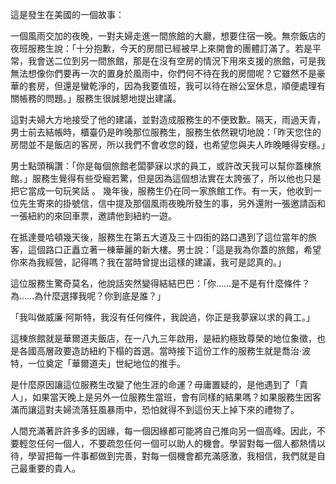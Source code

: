 
這是發生在美國的一個故事：

一個風雨交加的夜晚，一對夫婦走進一間旅館的大廳，想要住宿一晚。無奈飯店的夜班服務生說：「十分抱歉，今天的房間已經被早上來開會的團體訂滿了。若是平常，我會送二位到另一間旅館，那是在沒有空房的情況下用來支援的旅館，可是我無法想像你們要再一次的置身於風雨中，你們何不待在我的房間呢？它雖然不是豪華的套房，但還是蠻乾淨的，因為我要值班，我可以待在辦公室休息，順便處理有關帳務的問題。」服務生很誠懇地提出建議。

這對夫婦大方地接受了他的建議，並對造成服務生的不便致歉。隔天，雨過天青，男士前去結帳時，櫃臺仍是昨晚那位服務生，服務生依然親切地說：「昨天您住的房間並不是飯店的客房，所以我們不會收您的錢，也希望您與夫人昨晚睡得安穩。」

男士點頭稱讚：「你是每個旅館老闆夢寐以求的員工，或許改天我可以幫你蓋棟旅館。」服務生覺得有些受寵若驚，但是因為這個想法實在太誇張了，所以他也只是把它當成一句玩笑話
。
幾年後，服務生仍在同一家旅館工作。有一天，他收到一位先生寄來的掛號信，信中提及那個風雨夜晚所發生的事，另外還附一張邀請函和一張紐約的來回車票，邀請他到紐約一遊。

在抵達曼哈頓幾天後，服務生在第五大道及三十四街的路口遇到了這位當年的旅客，這個路口正矗立著一棟華麗的新大樓。男士說：「這是我為你蓋的旅館，希望你來為我經營，記得嗎？我在當時曾提出這樣的建議，我可是認真的。」

這位服務生驚奇莫名，他說話突然變得結結巴巴：「你……是不是有什麼條件？為……為什麼選擇我呢？你到底是誰？」

「我叫做威廉‧阿斯特，我沒有任何條件，我說過，你正是我夢寐以求的員工。」

這棟旅館就是華爾道夫飯店，在一八九三年啟用，是紐約極致尊榮的地位象徵，也是各國高層政要造訪紐約下榻的首選。當時接下這份工作的服務生就是喬治‧波特，一位奠定「華爾道夫」世紀地位的推手。

是什麼原因讓這位服務生改變了他生涯的命運？毋庸置疑的，是他遇到了「貴人」，如果當天晚上是另外一位服務生當班，會有同樣的結果嗎？如果服務生因客滿而讓這對夫婦流落狂風暴雨中，恐怕就得不到這份天上掉下來的禮物了。

人間充滿著許許多多的因緣，每一個因緣都可能將自己推向另一個高峰。因此，不要輕忽任何一個人，不要疏忽任何一個可以助人的機會。學習對每一個人都熱情以待，學習把每一件事都做到完善，對每一個機會都充滿感激，我相信，我們就是自己最重要的貴人。